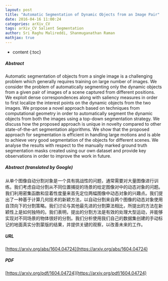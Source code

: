 ```yaml
---
layout: post
title: "Automatic Segmentation of Dynamic Objects from an Image Pair"
date: 2016-04-16 11:00:24
categories: arXiv_CV
tags: arXiv_CV Salient Segmentation
author: Sri Raghu Malireddi, Shanmuganathan Raman
mathjax: true
---
```


* content
{:toc}

##### Abstract
Automatic segmentation of objects from a single image is a challenging problem which generally requires training on large number of images. We consider the problem of automatically segmenting only the dynamic objects from a given pair of images of a scene captured from different positions. We exploit dense correspondences along with saliency measures in order to first localize the interest points on the dynamic objects from the two images. We propose a novel approach based on techniques from computational geometry in order to automatically segment the dynamic objects from both the images using a top-down segmentation strategy. We discuss how the proposed approach is unique in novelty compared to other state-of-the-art segmentation algorithms. We show that the proposed approach for segmentation is efficient in handling large motions and is able to achieve very good segmentation of the objects for different scenes. We analyse the results with respect to the manually marked ground truth segmentation masks created using our own dataset and provide key observations in order to improve the work in future.

##### Abstract (translated by Google)
从单个图像自动分割对象是一个具有挑战性的问题，通常需要对大量图像进行训练。我们考虑自动分割从不同位置捕捉的场景的给定图像对中的动态对象的问题。我们利用密集函数和显着性度量来首先定位两幅图像中动态对象的兴趣点。我们提出了一种基于计算几何技术的新颖方法，以自动分割来自两个图像的动态对象使用自顶向下的分割策略。我们讨论与其他最先进的分割算法相比，所提出的方法在新颖性上是如何独特的。我们表明，提出的分割方法是有效的处理大型运动，并能够实现对不同场景的物体很好的分割。我们分析使用我们自己的数据集创建的手动标记的地面真实分割蒙版的结果，并提供关键的观察，以改善未来的工作。

##### URL
[https://arxiv.org/abs/1604.04724](https://arxiv.org/abs/1604.04724)

##### PDF
[https://arxiv.org/pdf/1604.04724](https://arxiv.org/pdf/1604.04724)

